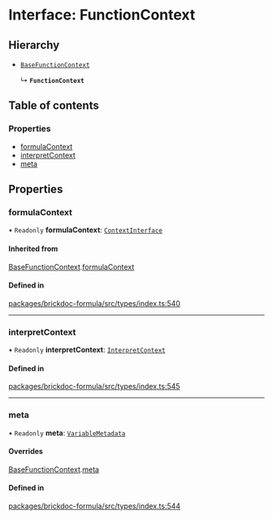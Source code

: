 # Interface: FunctionContext

## Hierarchy

- [`BaseFunctionContext`](BaseFunctionContext.md)

  ↳ **`FunctionContext`**

## Table of contents

### Properties

- [formulaContext](FunctionContext.md#formulacontext)
- [interpretContext](FunctionContext.md#interpretcontext)
- [meta](FunctionContext.md#meta)

## Properties

### <a id="formulacontext" name="formulacontext"></a> formulaContext

• `Readonly` **formulaContext**: [`ContextInterface`](ContextInterface.md)

#### Inherited from

[BaseFunctionContext](BaseFunctionContext.md).[formulaContext](BaseFunctionContext.md#formulacontext)

#### Defined in

[packages/brickdoc-formula/src/types/index.ts:540](https://github.com/brickdoc/brickdoc/blob/main/packages/brickdoc-formula/src/types/index.ts#L540)

___

### <a id="interpretcontext" name="interpretcontext"></a> interpretContext

• `Readonly` **interpretContext**: [`InterpretContext`](InterpretContext.md)

#### Defined in

[packages/brickdoc-formula/src/types/index.ts:545](https://github.com/brickdoc/brickdoc/blob/main/packages/brickdoc-formula/src/types/index.ts#L545)

___

### <a id="meta" name="meta"></a> meta

• `Readonly` **meta**: [`VariableMetadata`](VariableMetadata.md)

#### Overrides

[BaseFunctionContext](BaseFunctionContext.md).[meta](BaseFunctionContext.md#meta)

#### Defined in

[packages/brickdoc-formula/src/types/index.ts:544](https://github.com/brickdoc/brickdoc/blob/main/packages/brickdoc-formula/src/types/index.ts#L544)
